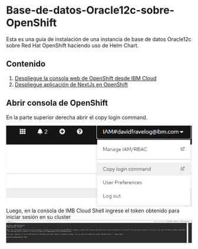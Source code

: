 # Base-de-datos-Oracle12c-sobre-OpenShift
Esta es una guia de instalación de una instancia de base de datos Oracle12c sobre Red Hat OpenShift haciendo uso de Helm Chart.
## Contenido
1. [Despliegue la consola web de OpenShift desde IBM Cloud](#despliegue_la_consola_web_de_openshift_desde_ibm_cloud)
3. [Despliegue aplicación de NextJs en OpenShift](#despliegue_aplicacion_de_nextjs_en_openshift)
## Abrir consola de OpenShift 
En la parte superior derecha abrir el copy login command. 
<div align="center"><img width="800" src="img/Copy.png"></div>
Luego, en  la consola de IMB Cloud Shell ingrese el token obtenido para iniciar sesión en su cluster 
<div align="center"><img width="800" src="img/Cloud.png"></div>

